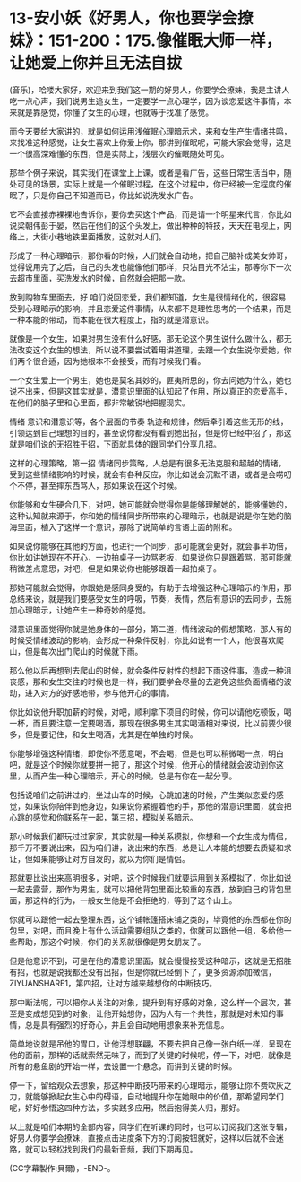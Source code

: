 # 13-安小妖《好男人，你也要学会撩妹》：151-200：175.像催眠大师一样，让她爱上你并且无法自拔

(音乐)，哈喽大家好，欢迎来到我们这一期的好男人，你要学会撩妹，我是主讲人吃一点心声，我们说男生追女生，一定要学一点心理学，因为谈恋爱这件事情，本来就是靠感觉，你懂了女生的心理，也就等于找准了感觉。

而今天要给大家讲的，就是如何运用浅催眠心理暗示术，来和女生产生情绪共鸣，来找准这种感觉，让女生喜欢上你爱上你，那讲到催眠呢，可能大家会觉得，这是一个很高深难懂的东西，但是实际上，浅层次的催眠随处可见。

那举个例子来说，其实我们在课堂上上课，或者是看广告，这些日常生活当中，随处可见的场景，实际上就是一个催眠过程，在这个过程中，你已经被一定程度的催眠了，只是你自己不知道而已，你比如说洗发水广告。

它不会直接赤裸裸地告诉你，要你去买这个产品，而是请一个明星来代言，你比如说梁朝伟彭于晏，然后在他们的这个头发上，做出种种的特技，天天在电视上，网络上，大街小巷地铁里面播放，这就对人们。

形成了一种心理暗示，那你看的时候，人们就会自动地，把自己脑补成美女帅哥，觉得说用完了之后，自己的头发也能像他们那样，只沾目光不沾尘，那等你下一次去超市里面，买洗发水的时候，自然就会把那一款。

放到购物车里面去，好 咱们说回恋爱，我们都知道，女生是很情绪化的，很容易受到心理暗示的影响，并且恋爱这件事情，从来都不是理性思考的一个结果，而是一种本能的带动，而本能在很大程度上，指的就是潜意识。

就像是一个女生，如果对男生没有什么好感，那无论这个男生说什么做什么，都无法改变这个女生的想法，所以说不要尝试着用讲道理，去跟一个女生说你爱她，你们两个很合适，因为她根本不会接受，而有时候我们看。

一个女生爱上一个男生，她也是莫名其妙的，匪夷所思的，你去问她为什么，她也说不出来，但是这其实就是，潜意识里面的认知起了作用，所以真正的恋爱高手，在他们的脑子里和心里面，都非常敏锐地把握现实。

情绪 意识和潜意识等，各个层面的节奏 轨迹和规律，然后牵引着这些无形的线，引领达到自己理想的目的，甚至说你都没有看到她出招，但是你已经中招了，那这就是咱们说的无招胜于招，下面就具体的跟同学们分享几招。

这样的心理策略，第一招 情绪同步策略，人总是有很多无法克服和超越的情绪，受到这些情绪影响的时候，就会有各种反应，你比如说会沉默不语，或者是会唠叨个不停，甚至摔东西骂人，那如果说在这个时候。

你能够和女生硬合几下，对吧，她可能就会觉得你是能够理解她的，能够懂她的，这种认知就来源于，你和她的情绪同步所带来的心理暗示，也就是说是你在她的脑海里面，植入了这样一个意识，那除了说简单的言语上面的附和。

如果说你能够在其他的方面，也进行一个同步，那可能就会更好，就会事半功倍，你比如讲她现在不开心，一边拍桌子一边骂老板，如果说你只是跟着骂，那可能就稍微差点意思，对吧，但是如果说你也能够跟着一起拍桌子。

那她可能就会觉得，你跟她是感同身受的，有助于去增强这种心理暗示的作用，那总结来说，就是我们要感受女生的呼吸，节奏，表情，然后有意识的去同步，去施加心理暗示，让她产生一种奇妙的感觉。

潜意识里面觉得你就是她身体的一部分，第二道，情绪波动的假想策略，那人有的时候受情绪波动的影响，会形成一种条件反射，你比如说有一个人，他很喜欢爬山，但是每次出门爬山的时候就下雨。

那么他以后再想到去爬山的时候，就会条件反射性的想起下雨这件事，造成一种沮丧感，那和女生交往的时候也是一样，我们要学会尽量的去避免这些负面情绪的波动，进入对方的好感地带，参与他开心的事情。

你比如说他升职加薪的时候，对吧，顺利拿下项目的时候，你可以请他吃顿饭，喝一杯，而且要注意一定要喝酒，那现在很多男生其实喝酒相对来说，比以前要少很多，但是要记住，和女生喝酒，尤其是在单独的时候。

你能够增强这种情绪，即使你不愿意喝，不会喝，但是也可以稍微喝一点，明白吧，就是这个时候你就要拼一把了，那这个时候，他开心的情绪就会波动到你这里，从而产生一种心理暗示，开心的时候，总是有你在一起分享。

包括说咱们之前讲过的，坐过山车的时候，心跳加速的时候，产生类似恋爱的感觉，如果说你陪伴到他身边，如果说你紧握着他的手，那他的潜意识里面，就会把心跳的感觉和你联系在一起，第三招，模拟关系暗示。

那小时候我们都玩过过家家，其实就是一种关系模拟，你想和一个女生成为情侣，那千万不要说出来，因为咱们讲，说出来的东西，总是让人本能的想要去质疑和求证，但如果能够让对方自发的，就以为你们是情侣。

那就要比说出来高明很多，对吧，这个时候我们就要运用到关系模拟了，你比如说一起去露营，那作为男生，就可以把他背包里面比较重的东西，放到自己的背包里面，那这样的行为，一般女生他是不会拒绝的，等到了这个山上。

你就可以跟他一起去整理东西，这个铺帐篷搭床铺之类的，毕竟他的东西都在你的包里，对吧，而且晚上有什么活动需要组队之类的，你就可以跟他一组，多给他一些帮助，那这个时候，你们的关系就很像是男女朋友了。

但是他意识不到，可是在他的潜意识里面，就会慢慢接受这种暗示，这就是无招胜有招，也就是说我都还没有出招，但是你就已经倒下了，更多资源添加微信，ZIYUANSHARE1，第四招，让对方越来越想你的中断技巧。

那中断法呢，可以把你从关注的对象，提升到有好感的对象，这么样一个层次，甚至是变成想见到的对象，让他开始想你，因为人有一个共性，那就是对未知的事情，总是具有强烈的好奇心，并且会自动地用想象来补充信息。

简单地说就是吊他的胃口，让他浮想联翩，不要去把自己像一张白纸一样，呈现在他的面前，那样的话就索然无味了，而到了关键的时候呢，停一下，对吧，就像是所有的悬鱼剧的开始一样，去设置一个悬念，而讲到关键的时候。

停一下，留给观众去想象，那这种中断技巧带来的心理暗示，能够让你不费吹灰之力，就能够掀起女生心中的碍语，自动地提升你在她眼中的价值，那希望同学们呢，好好参悟这四种方法，多实践多应用，然后抱得美人归，那好。

以上就是咱们本期的全部内容，同学们在听课的同时，也可以订阅我们这张专辑，好男人你要学会撩妹，直接点击进度条下方的订阅按钮就好，这样以后就不会迷路，就可以轻松找到我们的最新音频，我们下期再见。

(CC字幕製作:貝爾)，-END-。